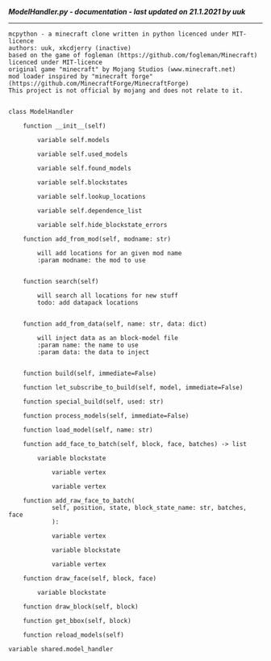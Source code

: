 ***ModelHandler.py - documentation - last updated on 21.1.2021 by uuk***
___

    mcpython - a minecraft clone written in python licenced under MIT-licence
    authors: uuk, xkcdjerry (inactive)
    based on the game of fogleman (https://github.com/fogleman/Minecraft) licenced under MIT-licence
    original game "minecraft" by Mojang Studios (www.minecraft.net)
    mod loader inspired by "minecraft forge" (https://github.com/MinecraftForge/MinecraftForge)
    This project is not official by mojang and does not relate to it.


    class ModelHandler

        function __init__(self)

            variable self.models

            variable self.used_models

            variable self.found_models

            variable self.blockstates

            variable self.lookup_locations

            variable self.dependence_list

            variable self.hide_blockstate_errors

        function add_from_mod(self, modname: str)
            
            will add locations for an given mod name
            :param modname: the mod to use


        function search(self)
            
            will search all locations for new stuff
            todo: add datapack locations


        function add_from_data(self, name: str, data: dict)
            
            will inject data as an block-model file
            :param name: the name to use
            :param data: the data to inject


        function build(self, immediate=False)

        function let_subscribe_to_build(self, model, immediate=False)

        function special_build(self, used: str)

        function process_models(self, immediate=False)

        function load_model(self, name: str)

        function add_face_to_batch(self, block, face, batches) -> list

            variable blockstate

                variable vertex

                variable vertex

        function add_raw_face_to_batch(
                self, position, state, block_state_name: str, batches, face
                ):

                variable vertex

                variable blockstate

                variable vertex

        function draw_face(self, block, face)

            variable blockstate

        function draw_block(self, block)

        function get_bbox(self, block)

        function reload_models(self)

    variable shared.model_handler